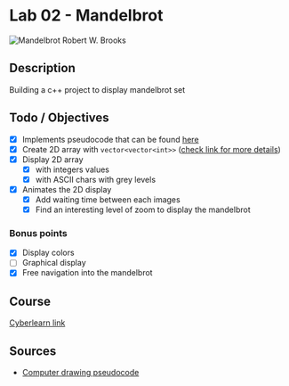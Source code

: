 # Lab 02 - Mandelbrot

![Mandelbrot Robert W. Brooks](https://upload.wikimedia.org/wikipedia/commons/d/d7/Mandel.png)

## Description

Building a c++ project to display mandelbrot set

## Todo / Objectives

- [x] Implements pseudocode that can be found [here](https://en.wikipedia.org/wiki/Mandelbrot_set#Computer_drawings)
- [x] Create 2D array with `vector<vector<int>>` ([check link for more details](https://cyberlearn.hes-so.ch/mod/page/view.php?id=1885851))
- [x] Display 2D array
  - [x] with integers values
  - [x] with ASCII chars with grey levels
- [x] Animates the 2D display
  - [x] Add waiting time between each images
  - [x] Find an interesting level of zoom to display the mandelbrot

### Bonus points

- [x] Display colors
- [ ] Graphical display
- [x] Free navigation into the mandelbrot

## Course

[Cyberlearn link](https://cyberlearn.hes-so.ch/mod/page/view.php?id=1885851)

## Sources

- [Computer drawing pseudocode](https://en.wikipedia.org/wiki/Mandelbrot_set#Computer_drawings)

